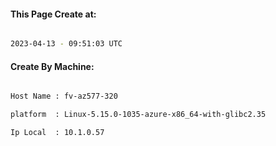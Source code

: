 
   
#### This Page Create at:

```bash

2023-04-13 - 09:51:03 UTC

```

#### Create By Machine:

```bash

Host Name : fv-az577-320

platform  : Linux-5.15.0-1035-azure-x86_64-with-glibc2.35

Ip Local  : 10.1.0.57

```

